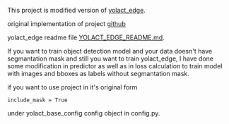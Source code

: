 This project is modified version of [yolact_edge](https://arxiv.org/abs/2012.12259).

original implementation of project [github](https://github.com/haotian-liu/yolact_edge)

yolact_edge readme file [YOLACT_EDGE_README.md](YOLACT_EDGE_README.md).

If you want to train object detection model and your data doesn't have
segmantation mask and still you want to train 
yolact_edge, I have done some modification in predictor as well as in loss 
calculation to train model with images and bboxes as labels without segmantation mask.

if you want to use project in it's original form 
```
include_mask = True 
```
under yolact_base_config config object in config.py.

